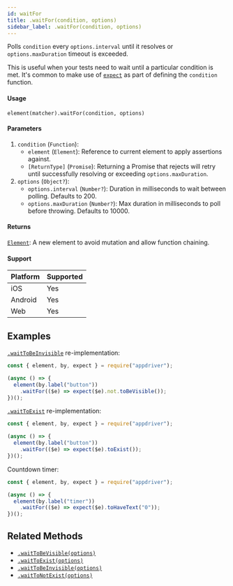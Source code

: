 ```yaml
---
id: waitFor
title: .waitFor(condition, options)
sidebar_label: .waitFor(condition, options)
---
```


Polls `condition` every `options.interval` until it resolves or `options.maxDuration` timeout is exceeded.

This is useful when your tests need to wait until a particular condition is met. It's common to make use of [`expect`](../expect.md) as part of defining the `condition` function.

#### Usage

```text
element(matcher).waitFor(condition, options)
```

#### Parameters

1. `condition` (`Function`):
    - `element` (`Element`): Reference to current element to apply assertions against.
    - `[ReturnType]` (`Promise`): Returning a Promise that rejects will retry until successfully resolving or exceeding `options.maxDuration`.
2. `options` (`Object?`):
    - `options.interval` (`Number?`): Duration in milliseconds to wait between polling. Defaults to 200.
    - `options.maxDuration` (`Number?`): Max duration in milliseconds to poll before throwing. Defaults to 10000.

#### Returns

[`Element`](../element.md): A new element to avoid mutation and allow function chaining.

#### Support

| Platform | Supported |
| -------- | --------- |
| iOS      | Yes       |
| Android  | Yes       |
| Web      | Yes       |

## Examples

[`.waitToBeInvisible`](./waitToBeInvisible.md) re-implementation:

```javascript
const { element, by, expect } = require("appdriver");

(async () => {
  element(by.label("button"))
    .waitFor(($e) => expect($e).not.toBeVisible());
})();
```

[`.waitToExist`](./waitToExist.md) re-implementation:

```javascript
const { element, by, expect } = require("appdriver");

(async () => {
  element(by.label("button"))
    .waitFor(($e) => expect($e).toExist());
})();
```

Countdown timer:

```javascript
const { element, by, expect } = require("appdriver");

(async () => {
  element(by.label("timer"))
    .waitFor(($e) => expect($e).toHaveText("0"));
})();
```

## Related Methods

- [`.waitToBeVisible(options)`](./waitToBeVisible.md)
- [`.waitToExist(options)`](./waitToExist.md)
- [`.waitToBeInvisible(options)`](./waitToBeInvisible.md)
- [`.waitToNotExist(options)`](./waitToNotExist.md)